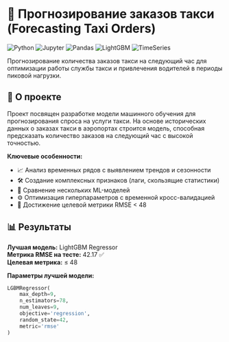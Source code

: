 # 🚕 Прогнозирование заказов такси (Forecasting Taxi Orders)

![Python](https://img.shields.io/badge/Python-3.8%2B-blue)
![Jupyter](https://img.shields.io/badge/Jupyter-Notebook-orange)
![Pandas](https://img.shields.io/badge/Pandas-Data%20Analysis-green)
![LightGBM](https://img.shields.io/badge/LightGBM-Gradient%20Boosting-yellow)
![TimeSeries](https://img.shields.io/badge/TimeSeries-Forecasting-red)

Прогнозирование количества заказов такси на следующий час для оптимизации работы службы такси и привлечения водителей в периоды пиковой нагрузки.

## 🎯 О проекте

Проект посвящен разработке модели машинного обучения для прогнозирования спроса на услуги такси. На основе исторических данных о заказах такси в аэропортах строится модель, способная предсказать количество заказов на следующий час с высокой точностью.

**Ключевые особенности:**
- 📈 Анализ временных рядов с выявлением трендов и сезонности
- 🛠️ Создание комплексных признаков (лаги, скользящие статистики)
- 🤖 Сравнение нескольких ML-моделей
- ⚙️ Оптимизация гиперпараметров с временной кросс-валидацией
- 🎯 Достижение целевой метрики RMSE < 48

## 📊 Результаты

**Лучшая модель:** LightGBM Regressor  
**Метрика RMSE на тесте:** 42.17 ✅  
**Целевая метрика:** ≤ 48  

**Параметры лучшей модели:**
```python
LGBMRegressor(
    max_depth=9,
    n_estimators=78, 
    num_leaves=9,
    objective='regression', 
    random_state=42,
    metric='rmse'
)

